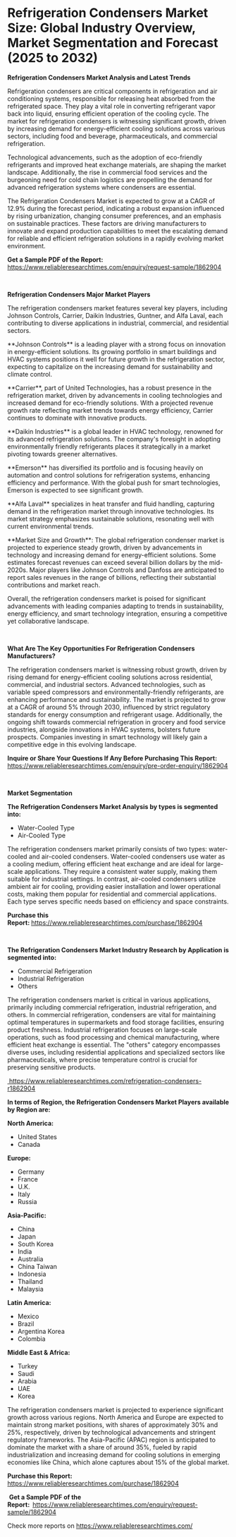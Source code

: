 <p><h1>Refrigeration Condensers Market Size: Global Industry Overview, Market Segmentation and Forecast (2025 to 2032)</h1></p><p><strong>Refrigeration Condensers Market Analysis and Latest Trends</strong></p>
<p><p>Refrigeration condensers are critical components in refrigeration and air conditioning systems, responsible for releasing heat absorbed from the refrigerated space. They play a vital role in converting refrigerant vapor back into liquid, ensuring efficient operation of the cooling cycle. The market for refrigeration condensers is witnessing significant growth, driven by increasing demand for energy-efficient cooling solutions across various sectors, including food and beverage, pharmaceuticals, and commercial refrigeration.</p><p>Technological advancements, such as the adoption of eco-friendly refrigerants and improved heat exchange materials, are shaping the market landscape. Additionally, the rise in commercial food services and the burgeoning need for cold chain logistics are propelling the demand for advanced refrigeration systems where condensers are essential. </p><p>The Refrigeration Condensers Market is expected to grow at a CAGR of 12.9% during the forecast period, indicating a robust expansion influenced by rising urbanization, changing consumer preferences, and an emphasis on sustainable practices. These factors are driving manufacturers to innovate and expand production capabilities to meet the escalating demand for reliable and efficient refrigeration solutions in a rapidly evolving market environment.</p></p>
<p><strong>Get a Sample PDF of the Report:&nbsp;</strong> <a href="https://www.reliableresearchtimes.com/enquiry/request-sample/1862904?utm_campaign=2271&utm_medium=2&utm_source=Github&utm_content=ia&utm_term=19022025&utm_id=refrigeration-condensers">https://www.reliableresearchtimes.com/enquiry/request-sample/1862904</a></p>
<p>&nbsp;</p>
<p><strong>Refrigeration Condensers Major Market Players</strong></p>
<p><p>The refrigeration condensers market features several key players, including Johnson Controls, Carrier, Daikin Industries, Guntner, and Alfa Laval, each contributing to diverse applications in industrial, commercial, and residential sectors.</p><p>**Johnson Controls** is a leading player with a strong focus on innovation in energy-efficient solutions. Its growing portfolio in smart buildings and HVAC systems positions it well for future growth in the refrigeration sector, expecting to capitalize on the increasing demand for sustainability and climate control. </p><p>**Carrier**, part of United Technologies, has a robust presence in the refrigeration market, driven by advancements in cooling technologies and increased demand for eco-friendly solutions. With a projected revenue growth rate reflecting market trends towards energy efficiency, Carrier continues to dominate with innovative products.</p><p>**Daikin Industries** is a global leader in HVAC technology, renowned for its advanced refrigeration solutions. The company's foresight in adopting environmentally friendly refrigerants places it strategically in a market pivoting towards greener alternatives.</p><p>**Emerson** has diversified its portfolio and is focusing heavily on automation and control solutions for refrigeration systems, enhancing efficiency and performance. With the global push for smart technologies, Emerson is expected to see significant growth.</p><p>**Alfa Laval** specializes in heat transfer and fluid handling, capturing demand in the refrigeration market through innovative technologies. Its market strategy emphasizes sustainable solutions, resonating well with current environmental trends.</p><p>**Market Size and Growth**: The global refrigeration condenser market is projected to experience steady growth, driven by advancements in technology and increasing demand for energy-efficient solutions. Some estimates forecast revenues can exceed several billion dollars by the mid-2020s. Major players like Johnson Controls and Danfoss are anticipated to report sales revenues in the range of billions, reflecting their substantial contributions and market reach. </p><p>Overall, the refrigeration condensers market is poised for significant advancements with leading companies adapting to trends in sustainability, energy efficiency, and smart technology integration, ensuring a competitive yet collaborative landscape.</p></p>
<p>&nbsp;</p>
<p><strong>What Are The Key Opportunities For Refrigeration Condensers Manufacturers?</strong></p>
<p><p>The refrigeration condensers market is witnessing robust growth, driven by rising demand for energy-efficient cooling solutions across residential, commercial, and industrial sectors. Advanced technologies, such as variable speed compressors and environmentally-friendly refrigerants, are enhancing performance and sustainability. The market is projected to grow at a CAGR of around 5% through 2030, influenced by strict regulatory standards for energy consumption and refrigerant usage. Additionally, the ongoing shift towards commercial refrigeration in grocery and food service industries, alongside innovations in HVAC systems, bolsters future prospects. Companies investing in smart technology will likely gain a competitive edge in this evolving landscape.</p></p>
<p><strong>Inquire or Share Your Questions If Any Before Purchasing This Report:</strong> <a href="https://www.reliableresearchtimes.com/enquiry/pre-order-enquiry/1862904?utm_campaign=2271&utm_medium=2&utm_source=Github&utm_content=ia&utm_term=19022025&utm_id=refrigeration-condensers">https://www.reliableresearchtimes.com/enquiry/pre-order-enquiry/1862904</a></p>
<p>&nbsp;</p>
<p><strong>Market Segmentation</strong></p>
<p><strong>The Refrigeration Condensers Market Analysis by types is segmented into:</strong></p>
<p><ul><li>Water-Cooled Type</li><li>Air-Cooled Type</li></ul></p>
<p><p>The refrigeration condensers market primarily consists of two types: water-cooled and air-cooled condensers. Water-cooled condensers use water as a cooling medium, offering efficient heat exchange and are ideal for large-scale applications. They require a consistent water supply, making them suitable for industrial settings. In contrast, air-cooled condensers utilize ambient air for cooling, providing easier installation and lower operational costs, making them popular for residential and commercial applications. Each type serves specific needs based on efficiency and space constraints.</p></p>
<p><strong>Purchase this Report:&nbsp;</strong><a href="https://www.reliableresearchtimes.com/purchase/1862904?utm_campaign=2271&utm_medium=2&utm_source=Github&utm_content=ia&utm_term=19022025&utm_id=refrigeration-condensers">https://www.reliableresearchtimes.com/purchase/1862904</a></p>
<p>&nbsp;</p>
<p><strong>The Refrigeration Condensers Market Industry Research by Application is segmented into:</strong></p>
<p><ul><li>Commercial Refrigeration</li><li>Industrial Refrigeration</li><li>Others</li></ul></p>
<p><p>The refrigeration condensers market is critical in various applications, primarily including commercial refrigeration, industrial refrigeration, and others. In commercial refrigeration, condensers are vital for maintaining optimal temperatures in supermarkets and food storage facilities, ensuring product freshness. Industrial refrigeration focuses on large-scale operations, such as food processing and chemical manufacturing, where efficient heat exchange is essential. The "others" category encompasses diverse uses, including residential applications and specialized sectors like pharmaceuticals, where precise temperature control is crucial for preserving sensitive products.</p></p>
<p><a href="https://www.reliableresearchtimes.com/refrigeration-condensers-r1862904?utm_campaign=2271&utm_medium=2&utm_source=Github&utm_content=ia&utm_term=19022025&utm_id=refrigeration-condensers">&nbsp;https://www.reliableresearchtimes.com/refrigeration-condensers-r1862904</a></p>
<p><strong>In terms of Region, the Refrigeration Condensers Market Players available by Region are:</strong></p>
<p>
    <p> <strong> North America: </strong>
        <ul>
            <li>United States</li>
            <li>Canada</li>
        </ul>
        </p> 
    <p> <strong> Europe: </strong>
        <ul>
            <li>Germany</li>
            <li>France</li>
            <li>U.K.</li>
            <li>Italy</li>
            <li>Russia</li>
        </ul>
        </p> 
    <p> <strong> Asia-Pacific: </strong>
        <ul>
            <li>China</li>
            <li>Japan</li>
            <li>South Korea</li>
            <li>India</li>
            <li>Australia</li>
            <li>China Taiwan</li>
            <li>Indonesia</li>
            <li>Thailand</li>
            <li>Malaysia</li>
        </ul>
        </p> 
    <p> <strong> Latin America: </strong>
        <ul>
            <li>Mexico</li>
            <li>Brazil</li>
            <li>Argentina Korea</li>
            <li>Colombia</li>
        </ul>
        </p> 
    <p> <strong> Middle East & Africa: </strong>
        <ul>
            <li>Turkey</li>
            <li>Saudi</li>
            <li>Arabia</li>
            <li>UAE</li>
            <li>Korea</li>
        </ul>
    </p>
    </p>
<p><p>The refrigeration condensers market is projected to experience significant growth across various regions. North America and Europe are expected to maintain strong market positions, with shares of approximately 30% and 25%, respectively, driven by technological advancements and stringent regulatory frameworks. The Asia-Pacific (APAC) region is anticipated to dominate the market with a share of around 35%, fueled by rapid industrialization and increasing demand for cooling solutions in emerging economies like China, which alone captures about 15% of the global market.</p></p>
<p><strong>Purchase this Report: </strong><a href="https://www.reliableresearchtimes.com/purchase/1862904?utm_campaign=2271&utm_medium=2&utm_source=Github&utm_content=ia&utm_term=19022025&utm_id=refrigeration-condensers">https://www.reliableresearchtimes.com/purchase/1862904</a></p>
<p>&nbsp;<strong>Get a Sample PDF of the Report:&nbsp;&nbsp;</strong><a href="https://www.reliableresearchtimes.com/enquiry/request-sample/1862904?utm_campaign=2271&utm_medium=2&utm_source=Github&utm_content=ia&utm_term=19022025&utm_id=refrigeration-condensers">https://www.reliableresearchtimes.com/enquiry/request-sample/1862904</a></p>
<p><strong></strong></p>
<p>Check more reports on <a href="https://www.reliableresearchtimes.com/?utm_campaign=2271&utm_medium=2&utm_source=Github&utm_content=ia&utm_term=19022025&utm_id=refrigeration-condensers">https://www.reliableresearchtimes.com/</a></p>